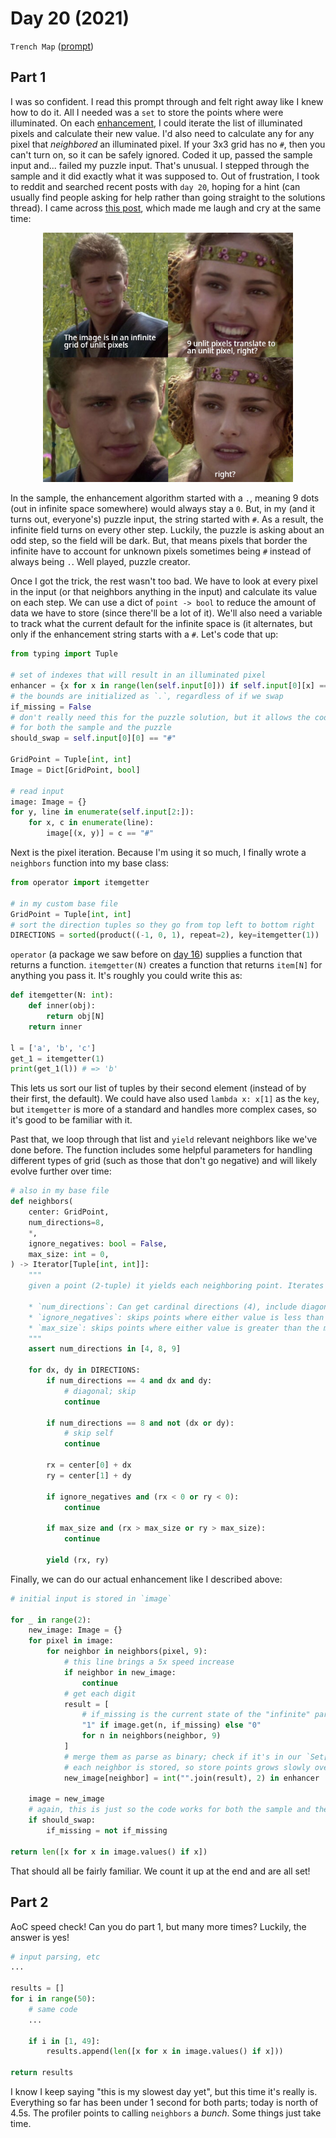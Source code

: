 # Day 20 (2021)

`Trench Map` ([prompt](https://adventofcode.com/2021/day/20))

## Part 1

I was so confident. I read this prompt through and felt right away like I knew how to do it. All I needed was a `set` to store the points where were illuminated. On each [enhancement](https://www.youtube.com/watch?v=3uoM5kfZIQ0), I could iterate the list of illuminated pixels and calculate their new value. I'd also need to calculate any for any pixel that _neighbored_ an illuminated pixel. If your 3x3 grid has no `#`, then you can't turn on, so it can be safely ignored. Coded it up, passed the sample input and... failed my puzzle input. That's unusual. I stepped through the sample and it did exactly what it was supposed to. Out of frustration, I took to reddit and searched recent posts with `day 20`, hoping for a hint (can usually find people asking for help rather than going straight to the solutions thread). I came across [this post](https://old.reddit.com/r/adventofcode/comments/rkpdlv/2021_day_20_me_right_now_reading_the_problem/), which made me laugh and cry at the same time:

<p align="center">
    <img src="images/meme.png" width="400" />
</p>

In the sample, the enhancement algorithm started with a `.`, meaning 9 dots (out in infinite space somewhere) would always stay a `0`. But, in my (and it turns out, everyone's) puzzle input, the string started with `#`. As a result, the infinite field turns on every other step. Luckily, the puzzle is asking about an odd step, so the field will be dark. But, that means pixels that border the infinite have to account for unknown pixels sometimes being `#` instead of always being `.`. Well played, puzzle creator.

Once I got the trick, the rest wasn't too bad. We have to look at every pixel in the input (or that neighbors anything in the input) and calculate its value on each step. We can use a dict of `point -> bool` to reduce the amount of data we have to store (since there'll be a lot of it). We'll also need a variable to track what the current default for the infinite space is (it alternates, but only if the enhancement string starts with a `#`. Let's code that up:

```py
from typing import Tuple

# set of indexes that will result in an illuminated pixel
enhancer = {x for x in range(len(self.input[0])) if self.input[0][x] == "#"}
# the bounds are initialized as `.`, regardless of if we swap
if_missing = False
# don't really need this for the puzzle solution, but it allows the code to work
# for both the sample and the puzzle
should_swap = self.input[0][0] == "#"

GridPoint = Tuple[int, int]
Image = Dict[GridPoint, bool]

# read input
image: Image = {}
for y, line in enumerate(self.input[2:]):
    for x, c in enumerate(line):
        image[(x, y)] = c == "#"
```

Next is the pixel iteration. Because I'm using it so much, I finally wrote a `neighbors` function into my base class:

```py
from operator import itemgetter

# in my custom base file
GridPoint = Tuple[int, int]
# sort the direction tuples so they go from top left to bottom right
DIRECTIONS = sorted(product((-1, 0, 1), repeat=2), key=itemgetter(1))
```

`operator` (a package we saw before on [day 16](https://github.com/xavdid/advent-of-code/tree/main/solutions/2021/day_16)) supplies a function that returns a function. `itemgetter(N)` creates a function that returns `item[N]` for anything you pass it. It's roughly you could write this as:

```py
def itemgetter(N: int):
    def inner(obj):
        return obj[N]
    return inner

l = ['a', 'b', 'c']
get_1 = itemgetter(1)
print(get_1(l)) # => 'b'
```

This lets us sort our list of tuples by their second element (instead of by their first, the default). We could have also used `lambda x: x[1]` as the `key`, but `itemgetter` is more of a standard and handles more complex cases, so it's good to be familiar with it.

Past that, we loop through that list and `yield` relevant neighbors like we've done before. The function includes some helpful parameters for handling different types of grid (such as those that don't go negative) and will likely evolve further over time:

```py
# also in my base file
def neighbors(
    center: GridPoint,
    num_directions=8,
    *,
    ignore_negatives: bool = False,
    max_size: int = 0,
) -> Iterator[Tuple[int, int]]:
    """
    given a point (2-tuple) it yields each neighboring point. Iterates from top left to bottom right, skipping any points as described below:

    * `num_directions`: Can get cardinal directions (4), include diagonals (8), or include self (9)
    * `ignore_negatives`: skips points where either value is less than 0
    * `max_size`: skips points where either value is greater than the max grid size. Currently assumes a square grid
    """
    assert num_directions in [4, 8, 9]

    for dx, dy in DIRECTIONS:
        if num_directions == 4 and dx and dy:
            # diagonal; skip
            continue

        if num_directions == 8 and not (dx or dy):
            # skip self
            continue

        rx = center[0] + dx
        ry = center[1] + dy

        if ignore_negatives and (rx < 0 or ry < 0):
            continue

        if max_size and (rx > max_size or ry > max_size):
            continue

        yield (rx, ry)

```

Finally, we can do our actual enhancement like I described above:

```py
# initial input is stored in `image`

for _ in range(2):
    new_image: Image = {}
    for pixel in image:
        for neighbor in neighbors(pixel, 9):
            # this line brings a 5x speed increase
            if neighbor in new_image:
                continue
            # get each digit
            result = [
                # if_missing is the current state of the "infinite" part of the grid
                "1" if image.get(n, if_missing) else "0"
                for n in neighbors(neighbor, 9)
            ]
            # merge them as parse as binary; check if it's in our `Set[int]`
            # each neighbor is stored, so store points grows slowly over time
            new_image[neighbor] = int("".join(result), 2) in enhancer

    image = new_image
    # again, this is just so the code works for both the sample and the puzzle
    if should_swap:
        if_missing = not if_missing

return len([x for x in image.values() if x])
```

That should all be fairly familiar. We count it up at the end and are all set!

## Part 2

AoC speed check! Can you do part 1, but many more times? Luckily, the answer is yes!

```py
# input parsing, etc
...

results = []
for i in range(50):
    # same code
    ...

    if i in [1, 49]:
        results.append(len([x for x in image.values() if x]))

return results
```

I know I keep saying "this is my slowest day yet", but this time it's really is. Everything so far has been under 1 second for both parts; today is north of 4.5s. The profiler points to calling `neighbors` a _bunch_. Some things just take time.
